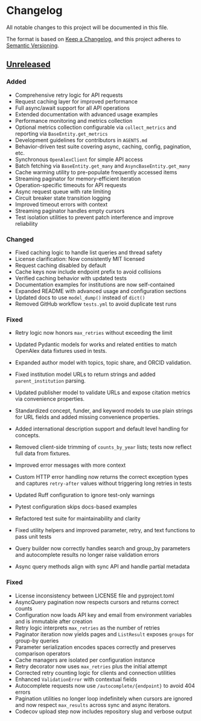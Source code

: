 # Changelog

All notable changes to this project will be documented in this file.

The format is based on [Keep a Changelog](https://keepachangelog.com/en/1.0.0/),
and this project adheres to [Semantic Versioning](https://semver.org/spec/v2.0.0.html).

## [Unreleased]

### Added
- Comprehensive retry logic for API requests
- Request caching layer for improved performance
- Full async/await support for all API operations
- Extended documentation with advanced usage examples
- Performance monitoring and metrics collection
- Optional metrics collection configurable via `collect_metrics` and reporting
  via `BaseEntity.get_metrics`
- Development guidelines for contributors in `AGENTS.md`
- Behavior-driven test suite covering async, caching, config, pagination, etc.
- Synchronous ``OpenAlexClient`` for simple API access
- Batch fetching via ``BaseEntity.get_many`` and ``AsyncBaseEntity.get_many``
- Cache warming utility to pre-populate frequently accessed items
- Streaming paginator for memory-efficient iteration
- Operation-specific timeouts for API requests
- Async request queue with rate limiting
- Circuit breaker state transition logging
- Improved timeout errors with context
- Streaming paginator handles empty cursors
- Test isolation utilities to prevent patch interference and improve reliability

### Changed
- Fixed caching logic to handle list queries and thread safety
- License clarification: Now consistently MIT licensed
- Request caching disabled by default
- Cache keys now include endpoint prefix to avoid collisions
- Verified caching behavior with updated tests
- Documentation examples for institutions are now self-contained
- Expanded README with advanced usage and configuration sections
- Updated docs to use `model_dump()` instead of `dict()`
- Removed GitHub workflow `tests.yml` to avoid duplicate test runs

### Fixed
- Retry logic now honors `max_retries` without exceeding the limit
- Updated Pydantic models for works and related entities to match OpenAlex data
  fixtures used in tests.
- Expanded author model with topics, topic share, and ORCID validation.
- Fixed institution model URLs to return strings and added ``parent_institution`` parsing.
- Updated publisher model to validate URLs and expose citation metrics via
  convenience properties.
- Standardized concept, funder, and keyword models to use plain strings for URL
  fields and added missing convenience properties.
- Added international description support and default level handling for
  concepts.
- Removed client-side trimming of ``counts_by_year`` lists; tests now reflect
  full data from fixtures.
- Improved error messages with more context
- Custom HTTP error handling now returns the correct exception types and
  captures ``retry-after`` values without triggering long retries in tests
- Updated Ruff configuration to ignore test-only warnings
- Pytest configuration skips docs-based examples
- Refactored test suite for maintainability and clarity

- Fixed utility helpers and improved parameter, retry, and text functions to
  pass unit tests
- Query builder now correctly handles search and group_by parameters
  and autocomplete results no longer raise validation errors
- Async query methods align with sync API and handle partial metadata

### Fixed
- License inconsistency between LICENSE file and pyproject.toml
- AsyncQuery pagination now respects cursors and returns correct counts
- Configuration now loads API key and email from environment variables and is
  immutable after creation
- Retry logic interprets ``max_retries`` as the number of retries
- Paginator iteration now yields pages and ``ListResult`` exposes ``groups``
  for group-by queries
- Parameter serialization encodes spaces correctly and preserves comparison operators
- Cache managers are isolated per configuration instance
- Retry decorator now uses ``max_retries`` plus the initial attempt
- Corrected retry counting logic for clients and connection utilities
- Enhanced ``ValidationError`` with contextual fields
- Autocomplete requests now use ``/autocomplete/{endpoint}`` to avoid 404 errors
- Pagination utilities no longer loop indefinitely when cursors are ignored and
  now respect ``max_results`` across sync and async iterators.
- Codecov upload step now includes repository slug and verbose output

[Unreleased]: https://github.com/b-vitamins/openalex-python/compare/HEAD
